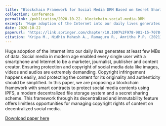 ```yaml
---
title: "Blockchain Framework for Social Media DRM Based on Secret Sharing"
collection: Conference
permalink: /publication/2020-10-22- blockchain-social-media-DRM
excerpt: 'Huge adoption of the Internet into our daily lives generates at least few MBs of data. Social media in modern age enabled every single user with a smartphone and Internet to be a marketer, journalist, publisher and content creator. Ensuring protection and copyright of social media data like images, videos and audios are extremely demanding. Copyright infringement happens easily, and protecting the content for its originality and authenticity should be simplified.'
date: 2020-10-22
paperurl: 'https://link.springer.com/chapter/10.1007%2F978-981-15-7078-0_43'
citation: 'Kripa M., Nidhin Mahesh A., Ramaguru R., Amritha P.P. (2021) Blockchain Framework for Social Media DRM Based on Secret Sharing. In: Senjyu T., Mahalle P.N., Perumal T., Joshi A. (eds) Information and Communication Technology for Intelligent Systems. ICTIS 2020. Smart Innovation, Systems and Technologies, vol 195. Springer, Singapore.'
---
```


Huge adoption of the Internet into our daily lives generates at least few MBs of data. Social media in modern age enabled every single user with a smartphone and Internet to be a marketer, journalist, publisher and content creator. Ensuring protection and copyright of social media data like images, videos and audios are extremely demanding. Copyright infringement happens easily, and protecting the content for its originality and authenticity should be simplified. In this paper, we are proposing a blockchain framework with smart contracts to protect social media contents using IPFS, a modern decentralized file storage system and a secret sharing scheme. This framework through its decentralized and immutability feature offers limitless opportunities for managing copyright rights of content on decentralized social media.

[Download paper here](https://link.springer.com/chapter/10.1007%2F978-981-15-7078-0_43)

